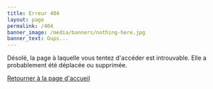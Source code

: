```yaml
---
title: Erreur 404
layout: page
permalink: /404
banner_image: /media/banners/nothing-here.jpg
banner_text: Oups...
---
```


Désolé, la page à laquelle vous tentez d'accéder est introuvable.
Elle a probablement été déplacée ou supprimée.

[Retourner à la page d'accueil](/)

<div id="wb404"></div>

<script>

// Adapté à partir de https://blog.archive.org/2013/10/24/web-archive-404-handler-for-webmasters/

(function() {
	var s = document.createElement('script');
	s.type = 'text/javascript';
	s.async = true;

	var page_url = window.location.href;
	var wb404_url = 'https://archive.org/wayback/available.php?callback=wb404_callback&url='+page_url;
	s.src = wb404_url;
	var h = document.getElementsByTagName('head').item(0) || document.documentElement;
	h.appendChild(s);
})();

wb404_callback = function(obj) {
	var archived_text = "Mais une <a href='$url' onClick='wb404_record_click(this); return false;'>version archivée de cette page</a> est disponible dans la Wayback Machine de l'Internet Archive !";
	var wb_image = 'https://archive.org/images/wayback404.png';

	if (!obj.archived_snapshots || !obj.archived_snapshots.closest || !obj.archived_snapshots.closest.available) {
		return false;
	}

	var url = obj.archived_snapshots.closest.url;
	var html = "<br/><div class='wb404_imagediv'><a href='"+url+"' onClick='wb404_record_click(this); return false;'><img class='wb404_image' src='" + wb_image + "'/></a></div>";

	html += "<div class='wb404_text'>" + archived_text.replace('$url', url) + "</div><br clear='both'/>";

	var wb404_div = document.getElementById('wb404');
	wb404_div.innerHTML = html;
}

wb404_record_click = function(link) {
	var img = new Image(1,1);
	img.src='https://analytics.archive.org/0.gif?wb404_clickthrough=1';
	setTimeout(function(){window.location.href = link.href}, 100);
}

</script>
